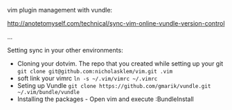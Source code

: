 vim plugin management with vundle:

http://anotetomyself.com/technical/sync-vim-online-vundle-version-control

...

Setting sync in your other environments:

* Cloning your dotvim. The repo that you created while setting up your git
```git clone git@github.com:nicholasklem/vim.git .vim```
* soft link your vimrc
```ln -s ~/.vim/vimrc ~/.vimrc```
* Seting up Vundle
```git clone https://github.com/gmarik/vundle.git ~/.vim/bundle/vundle```
* Installing the packages - Open vim and execute :BundleInstall
